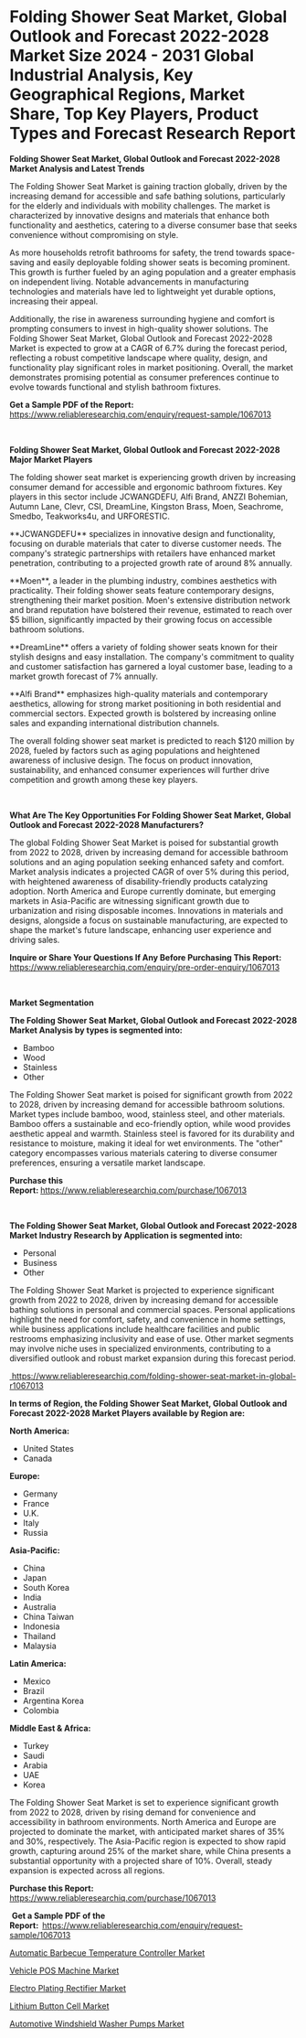 <p><h1>Folding Shower Seat Market, Global Outlook and Forecast 2022-2028 Market Size 2024 - 2031 Global Industrial Analysis, Key Geographical Regions, Market Share, Top Key Players, Product Types and Forecast Research Report</h1></p><p><strong>Folding Shower Seat Market, Global Outlook and Forecast 2022-2028 Market Analysis and Latest Trends</strong></p>
<p><p>The Folding Shower Seat Market is gaining traction globally, driven by the increasing demand for accessible and safe bathing solutions, particularly for the elderly and individuals with mobility challenges. The market is characterized by innovative designs and materials that enhance both functionality and aesthetics, catering to a diverse consumer base that seeks convenience without compromising on style.</p><p>As more households retrofit bathrooms for safety, the trend towards space-saving and easily deployable folding shower seats is becoming prominent. This growth is further fueled by an aging population and a greater emphasis on independent living. Notable advancements in manufacturing technologies and materials have led to lightweight yet durable options, increasing their appeal.</p><p>Additionally, the rise in awareness surrounding hygiene and comfort is prompting consumers to invest in high-quality shower solutions. The Folding Shower Seat Market, Global Outlook and Forecast 2022-2028 Market is expected to grow at a CAGR of 6.7% during the forecast period, reflecting a robust competitive landscape where quality, design, and functionality play significant roles in market positioning. Overall, the market demonstrates promising potential as consumer preferences continue to evolve towards functional and stylish bathroom fixtures.</p></p>
<p><strong>Get a Sample PDF of the Report:&nbsp;</strong> <a href="https://www.reliableresearchiq.com/enquiry/request-sample/1067013">https://www.reliableresearchiq.com/enquiry/request-sample/1067013</a></p>
<p>&nbsp;</p>
<p><strong>Folding Shower Seat Market, Global Outlook and Forecast 2022-2028 Major Market Players</strong></p>
<p><p>The folding shower seat market is experiencing growth driven by increasing consumer demand for accessible and ergonomic bathroom fixtures. Key players in this sector include JCWANGDEFU, Alfi Brand, ANZZI Bohemian, Autumn Lane, Clevr, CSI, DreamLine, Kingston Brass, Moen, Seachrome, Smedbo, Teakworks4u, and URFORESTIC.</p><p>**JCWANGDEFU** specializes in innovative design and functionality, focusing on durable materials that cater to diverse customer needs. The company's strategic partnerships with retailers have enhanced market penetration, contributing to a projected growth rate of around 8% annually.</p><p>**Moen**, a leader in the plumbing industry, combines aesthetics with practicality. Their folding shower seats feature contemporary designs, strengthening their market position. Moen's extensive distribution network and brand reputation have bolstered their revenue, estimated to reach over $5 billion, significantly impacted by their growing focus on accessible bathroom solutions.</p><p>**DreamLine** offers a variety of folding shower seats known for their stylish designs and easy installation. The company's commitment to quality and customer satisfaction has garnered a loyal customer base, leading to a market growth forecast of 7% annually. </p><p>**Alfi Brand** emphasizes high-quality materials and contemporary aesthetics, allowing for strong market positioning in both residential and commercial sectors. Expected growth is bolstered by increasing online sales and expanding international distribution channels.</p><p>The overall folding shower seat market is predicted to reach $120 million by 2028, fueled by factors such as aging populations and heightened awareness of inclusive design. The focus on product innovation, sustainability, and enhanced consumer experiences will further drive competition and growth among these key players.</p></p>
<p>&nbsp;</p>
<p><strong>What Are The Key Opportunities For Folding Shower Seat Market, Global Outlook and Forecast 2022-2028 Manufacturers?</strong></p>
<p><p>The global Folding Shower Seat Market is poised for substantial growth from 2022 to 2028, driven by increasing demand for accessible bathroom solutions and an aging population seeking enhanced safety and comfort. Market analysis indicates a projected CAGR of over 5% during this period, with heightened awareness of disability-friendly products catalyzing adoption. North America and Europe currently dominate, but emerging markets in Asia-Pacific are witnessing significant growth due to urbanization and rising disposable incomes. Innovations in materials and designs, alongside a focus on sustainable manufacturing, are expected to shape the market's future landscape, enhancing user experience and driving sales.</p></p>
<p><strong>Inquire or Share Your Questions If Any Before Purchasing This Report:</strong> <a href="https://www.reliableresearchiq.com/enquiry/pre-order-enquiry/1067013">https://www.reliableresearchiq.com/enquiry/pre-order-enquiry/1067013</a></p>
<p>&nbsp;</p>
<p><strong>Market Segmentation</strong></p>
<p><strong>The Folding Shower Seat Market, Global Outlook and Forecast 2022-2028 Market Analysis by types is segmented into:</strong></p>
<p><ul><li>Bamboo</li><li>Wood</li><li>Stainless</li><li>Other</li></ul></p>
<p><p>The Folding Shower Seat market is poised for significant growth from 2022 to 2028, driven by increasing demand for accessible bathroom solutions. Market types include bamboo, wood, stainless steel, and other materials. Bamboo offers a sustainable and eco-friendly option, while wood provides aesthetic appeal and warmth. Stainless steel is favored for its durability and resistance to moisture, making it ideal for wet environments. The "other" category encompasses various materials catering to diverse consumer preferences, ensuring a versatile market landscape.</p></p>
<p><strong>Purchase this Report:&nbsp;</strong><a href="https://www.reliableresearchiq.com/purchase/1067013">https://www.reliableresearchiq.com/purchase/1067013</a></p>
<p>&nbsp;</p>
<p><strong>The Folding Shower Seat Market, Global Outlook and Forecast 2022-2028 Market Industry Research by Application is segmented into:</strong></p>
<p><ul><li>Personal</li><li>Business</li><li>Other</li></ul></p>
<p><p>The Folding Shower Seat Market is projected to experience significant growth from 2022 to 2028, driven by increasing demand for accessible bathing solutions in personal and commercial spaces. Personal applications highlight the need for comfort, safety, and convenience in home settings, while business applications include healthcare facilities and public restrooms emphasizing inclusivity and ease of use. Other market segments may involve niche uses in specialized environments, contributing to a diversified outlook and robust market expansion during this forecast period.</p></p>
<p><a href="https://www.reliableresearchiq.com/folding-shower-seat-market-in-global-r1067013">&nbsp;https://www.reliableresearchiq.com/folding-shower-seat-market-in-global-r1067013</a></p>
<p><strong>In terms of Region, the Folding Shower Seat Market, Global Outlook and Forecast 2022-2028 Market Players available by Region are:</strong></p>
<p>
    <p> <strong> North America: </strong>
        <ul>
            <li>United States</li>
            <li>Canada</li>
        </ul>
        </p> 
    <p> <strong> Europe: </strong>
        <ul>
            <li>Germany</li>
            <li>France</li>
            <li>U.K.</li>
            <li>Italy</li>
            <li>Russia</li>
        </ul>
        </p> 
    <p> <strong> Asia-Pacific: </strong>
        <ul>
            <li>China</li>
            <li>Japan</li>
            <li>South Korea</li>
            <li>India</li>
            <li>Australia</li>
            <li>China Taiwan</li>
            <li>Indonesia</li>
            <li>Thailand</li>
            <li>Malaysia</li>
        </ul>
        </p> 
    <p> <strong> Latin America: </strong>
        <ul>
            <li>Mexico</li>
            <li>Brazil</li>
            <li>Argentina Korea</li>
            <li>Colombia</li>
        </ul>
        </p> 
    <p> <strong> Middle East & Africa: </strong>
        <ul>
            <li>Turkey</li>
            <li>Saudi</li>
            <li>Arabia</li>
            <li>UAE</li>
            <li>Korea</li>
        </ul>
    </p>
    </p>
<p><p>The Folding Shower Seat Market is set to experience significant growth from 2022 to 2028, driven by rising demand for convenience and accessibility in bathroom environments. North America and Europe are projected to dominate the market, with anticipated market shares of 35% and 30%, respectively. The Asia-Pacific region is expected to show rapid growth, capturing around 25% of the market share, while China presents a substantial opportunity with a projected share of 10%. Overall, steady expansion is expected across all regions.</p></p>
<p><strong>Purchase this Report: </strong><a href="https://www.reliableresearchiq.com/purchase/1067013">https://www.reliableresearchiq.com/purchase/1067013</a></p>
<p>&nbsp;<strong>Get a Sample PDF of the Report:&nbsp;&nbsp;</strong><a href="https://www.reliableresearchiq.com/enquiry/request-sample/1067013">https://www.reliableresearchiq.com/enquiry/request-sample/1067013</a></p>
<p><strong></strong></p>
<p><p><a href="https://www.linkedin.com/pulse/automatic-barbecue-temperature-controller-market-segmentation-geographical-u2hqe?trackingId=%2FwPNpoSJRwCVBfDEtVHcTA%3D%3D">Automatic Barbecue Temperature Controller Market</a></p><p><a href="https://medium.com/@aprilhirthe/deep-dive-into-the-vehicle-pos-machine-market-itstrends-market-segmentation-and-competitive-f4c7cae1c154?postPublishedType=initial">Vehicle POS Machine Market</a></p><p><a href="https://www.linkedin.com/pulse/global-electro-plating-rectifier-industry-research-report-wfwte?trackingId=OrVF4PqZRTiCZofRJ5QO9g%3D%3D">Electro Plating Rectifier Market</a></p><p><a href="https://www.linkedin.com/pulse/lithium-button-cell-market-research-report-exploring-ckzpe?trackingId=PBaTrZZTQqa0Sk6WgDPUBw%3D%3D">Lithium Button Cell Market</a></p><p><a href="https://medium.com/@trameciabutler45/deep-dive-into-the-automotive-windshield-washer-pumps-market-itstrends-market-segmentation-and-8c4c492d7037">Automotive Windshield Washer Pumps Market</a></p></p>